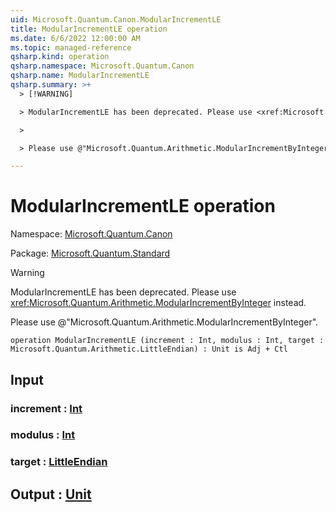 ```yaml
---
uid: Microsoft.Quantum.Canon.ModularIncrementLE
title: ModularIncrementLE operation
ms.date: 6/6/2022 12:00:00 AM
ms.topic: managed-reference
qsharp.kind: operation
qsharp.namespace: Microsoft.Quantum.Canon
qsharp.name: ModularIncrementLE
qsharp.summary: >+
  > [!WARNING]

  > ModularIncrementLE has been deprecated. Please use <xref:Microsoft.Quantum.Arithmetic.ModularIncrementByInteger> instead.

  >

  > Please use @"Microsoft.Quantum.Arithmetic.ModularIncrementByInteger".

---
```


# ModularIncrementLE operation

Namespace: [Microsoft.Quantum.Canon](xref:Microsoft.Quantum.Canon)

Package: [Microsoft.Quantum.Standard](https://nuget.org/packages/Microsoft.Quantum.Standard)


> [!WARNING]
> ModularIncrementLE has been deprecated. Please use <xref:Microsoft.Quantum.Arithmetic.ModularIncrementByInteger> instead.
>
> Please use @"Microsoft.Quantum.Arithmetic.ModularIncrementByInteger".



```qsharp
operation ModularIncrementLE (increment : Int, modulus : Int, target : Microsoft.Quantum.Arithmetic.LittleEndian) : Unit is Adj + Ctl
```


## Input

### increment : [Int](xref:microsoft.quantum.qsharp.valueliterals#int-literals)




### modulus : [Int](xref:microsoft.quantum.qsharp.valueliterals#int-literals)




### target : [LittleEndian](xref:Microsoft.Quantum.Arithmetic.LittleEndian)





## Output : [Unit](xref:microsoft.quantum.qsharp.valueliterals#unit-literal)

